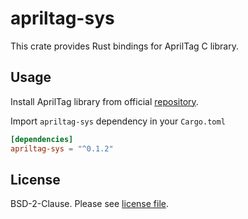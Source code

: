 # apriltag-sys

This crate provides Rust bindings for AprilTag C library.

## Usage

Install AprilTag library from official [repository](https://github.com/AprilRobotics/apriltag).

Import `apriltag-sys` dependency in your `Cargo.toml`

```toml
[dependencies]
apriltag-sys = "^0.1.2"
```

## License

BSD-2-Clause. Please see [license file](LICENSE).
